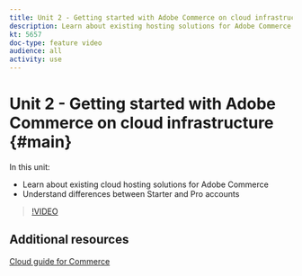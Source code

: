 ```yaml
---
title: Unit 2 - Getting started with Adobe Commerce on cloud infrastructure
description: Learn about existing hosting solutions for Adobe Commerce​. Understand differences between Starter and Pro accounts​.
kt: 5657
doc-type: feature video
audience: all
activity: use
---
```


# Unit 2 - Getting started with Adobe Commerce on cloud infrastructure {#main}

In this unit:

- Learn about existing cloud hosting solutions​ for Adobe Commerce
- Understand differences between Starter and Pro accounts​

>[!VIDEO](https://video.tv.adobe.com/v/35813?quality=12&learn=on)

## Additional resources

[Cloud guide for Commerce](https://devdocs.magento.com/cloud/bk-cloud.html)

